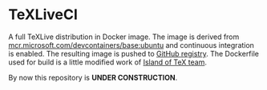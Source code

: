 # TeXLiveCI

A full TeXLive distribution in Docker image. 
The image is derived from [mcr.microsoft.com/devcontainers/base:ubuntu](https://github.com/devcontainers/images) and continuous integration is enabled. 
The resulting image is pushed to [GitHub registry](ghcr.io/pzktit/TeXLive).
The Dockerfile used for build is a little modified work of [Island of TeX team](https://gitlab.com/islandoftex/images/texlive).


By now this repository is **UNDER CONSTRUCTION**.
